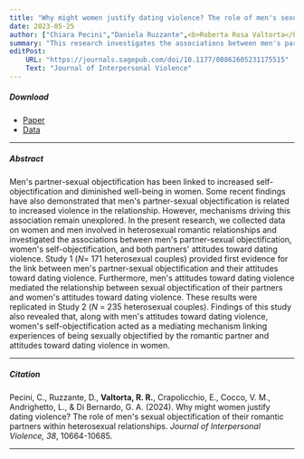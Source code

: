 ```yaml
---
title: "Why might women justify dating violence? The role of men's sexual objectification of their romantic partners within heterosexual relationships"
date: 2023-05-25
author: ["Chiara Pecini","Daniela Ruzzante",<b>Roberta Rosa Valtorta</b>,"Eleonora Crapolicchio","Veronica Margherita Cocco","Luca Andrighetto","Gian Antonio Di Bernardo"]
summary: "This research investigates the associations between men's partner-sexual objectification, women's self-objectification, and both partners' attitudes toward dating violence."
editPost:
    URL: "https://journals.sagepub.com/doi/10.1177/08862605231175515"
    Text: "Journal of Interpersonal Violence"
---
```


##### Download

<ul>

<li><a href="dating-violence.pdf" target="_blank">Paper</a></li>
<li><a href="https://osf.io/c3fqx/?view_only=c9f3540402524aa2b8df30ed0a343639" target="_blank">Data</a></li>

</ul>

---

##### Abstract

Men's partner-sexual objectification has been linked to increased self-objectification and diminished well-being in women. Some recent findings have also demonstrated that men's partner-sexual objectification is related to increased violence in the relationship. However, mechanisms driving this association remain unexplored. In the present research, we collected data on women and men involved in heterosexual romantic relationships and investigated the associations between men's partner-sexual objectification, women's self-objectification, and both partners' attitudes toward dating violence. Study 1 (*N*= 171 heterosexual couples) provided first evidence for the link between men's partner-sexual objectification and their attitudes toward dating violence. Furthermore, men's attitudes toward dating violence mediated the relationship between sexual objectification of their partners and women's attitudes toward dating violence. These results were replicated in Study 2 (*N* = 235 heterosexual couples). Findings of this study also revealed that, along with men's attitudes toward dating violence, women's self-objectification acted as a mediating mechanism linking experiences of being sexually objectified by the romantic partner and attitudes toward dating violence in women.

---

##### Citation

Pecini, C., Ruzzante, D., **Valtorta, R. R.**, Crapolicchio, E., Cocco, V. M., Andrighetto, L., & Di Bernardo, G. A. (2024). Why might women justify dating violence? The role of men's sexual objectification of their romantic partners within heterosexual relationships. *Journal of Interpersonal Violence, 38*, 10664-10685.

---
